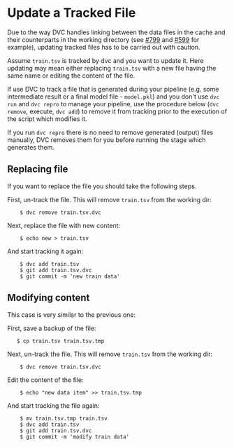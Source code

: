 # Update a Tracked File

Due to the way DVC handles linking between the data files in the cache and
their counterparts in the working directory (see
[#799](https://github.com/iterative/dvc/issues/799) and
[#599](https://github.com/iterative/dvc/issues/599) for example), updating
tracked files has to be carried out with caution.

Assume `train.tsv` is tracked by dvc and you want to update it. Here updating
may mean either replacing `train.tsv` with a new file having the same name or
editing the content of the file.

If use DVC to track a file that is generated during your pipeline (e.g. some
intermediate result or a final model file - `model.pkl`) and you don't use
`dvc run` and `dvc repro` to manage your pipeline, use the procedure below
(`dvc remove`, execute, `dvc add`) to remove it from tracking prior to the
execution of the script which modifies it.

If you run `dvc repro` there is no need to remove generated (output) files
manually, DVC removes them for you before running the stage which generates
them.

## Replacing file

If you want to replace the file you should take the following steps.

First, un-track the file. This will remove `train.tsv` from the working dir:

```dvc
    $ dvc remove train.tsv.dvc
```

Next, replace the file with new content:

```dvc
    $ echo new > train.tsv
```

And start tracking it again:

```dvc
    $ dvc add train.tsv
    $ git add train.tsv.dvc
    $ git commit -m 'new train data'
```

## Modifying content

This case is very similar to the previous one:

First, save a backup of the file:

```dvc
   $ cp train.tsv train.tsv.tmp
```

Next, un-track the file. This will remove `train.tsv` from the working dir:

```dvc
    $ dvc remove train.tsv.dvc
```

Edit the content of the file:

```dvc
    $ echo "new data item" >> train.tsv.tmp
```

And start tracking the file again:

```dvc
    $ mv train.tsv.tmp train.tsv
    $ dvc add train.tsv
    $ git add train.tsv.dvc
    $ git commit -m 'modify train data'
```

